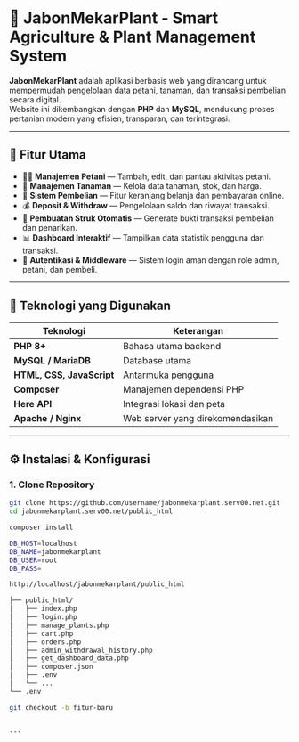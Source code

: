 # 🌱 JabonMekarPlant - Smart Agriculture & Plant Management System

**JabonMekarPlant** adalah aplikasi berbasis web yang dirancang untuk mempermudah pengelolaan data petani, tanaman, dan transaksi pembelian secara digital.  
Website ini dikembangkan dengan **PHP** dan **MySQL**, mendukung proses pertanian modern yang efisien, transparan, dan terintegrasi.

---

## 🚀 Fitur Utama

- 👨‍🌾 **Manajemen Petani** — Tambah, edit, dan pantau aktivitas petani.
- 🌿 **Manajemen Tanaman** — Kelola data tanaman, stok, dan harga.
- 🛒 **Sistem Pembelian** — Fitur keranjang belanja dan pembayaran online.
- 💰 **Deposit & Withdraw** — Pengelolaan saldo dan riwayat transaksi.
- 📄 **Pembuatan Struk Otomatis** — Generate bukti transaksi pembelian dan penarikan.
- 📊 **Dashboard Interaktif** — Tampilkan data statistik pengguna dan transaksi.
- 🔐 **Autentikasi & Middleware** — Sistem login aman dengan role admin, petani, dan pembeli.

---

## 🧩 Teknologi yang Digunakan

| Teknologi | Keterangan |
|------------|------------|
| **PHP 8+** | Bahasa utama backend |
| **MySQL / MariaDB** | Database utama |
| **HTML, CSS, JavaScript** | Antarmuka pengguna |
| **Composer** | Manajemen dependensi PHP |
| **Here API** | Integrasi lokasi dan peta |
| **Apache / Nginx** | Web server yang direkomendasikan |

---

## ⚙️ Instalasi & Konfigurasi

### 1. Clone Repository
```bash
git clone https://github.com/username/jabonmekarplant.serv00.net.git
cd jabonmekarplant.serv00.net/public_html

composer install

DB_HOST=localhost
DB_NAME=jabonmekarplant
DB_USER=root
DB_PASS=

http://localhost/jabonmekarplant/public_html

├── public_html/
│   ├── index.php
│   ├── login.php
│   ├── manage_plants.php
│   ├── cart.php
│   ├── orders.php
│   ├── admin_withdrawal_history.php
│   ├── get_dashboard_data.php
│   ├── composer.json
│   ├── .env
│   └── ...
└── .env

git checkout -b fitur-baru


---

